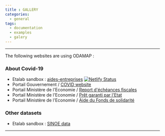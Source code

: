 ```yaml
---
title : GALLERY
categories:
  - general
tags:
  - documentation
  - examples
  - galery
---
```



-------

The following websites are using ODAMAP :

### About Covid-19 

- Etalab sandbox : [aides-entreprises][etalab_aides] [![Netlify Status](https://api.netlify.com/api/v1/badges/f09c4d46-99a4-4fdf-8c4a-34b38f4d6a26/deploy-status)](https://app.netlify.com/sites/aides-entreprises-covid19/deploys)
- Portail Gouvernement / [COVID website][gouv]
- Portail Ministère de l'Economie / [Report d'échéances fiscales][eco_fds]
- Portail Ministère de l'Economie / [Prêt garanti par l'Etat][eco_pge]
- Portail Ministère de l'Economie / [Aide du Fonds de solidarité][eco_rep]


[etalab_aides]: https://aides-entreprises.data.gouv.fr/
[gouv]: https://www.gouvernement.fr/info-coronavirus/carte-et-donnees
[eco_fds]: https://www.economie.gouv.fr/covid19-soutien-entreprises/aides-versees-fonds-solidarite
[eco_pge]: https://www.economie.gouv.fr/covid19-soutien-entreprises/aides-versees-pge#
[eco_rep]: https://www.economie.gouv.fr/covid19-soutien-entreprises/aides-report-echeances#


### Other datasets

- Etalab sandbox : [SINOE data][sinoe]

[sinoe]: https://dashboard-dechets.netlify.app/


---------

<br>
<br>
